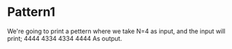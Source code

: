 # Pattern1
We're going to print a pettern where we take N=4 as input,
and the input will print;
4444
4334
4334
4444
As output.
